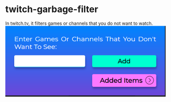 # twitch-garbage-filter
In twitch.tv, it filters games or channels that you do not want to watch.
![GitHub Logo](/preview1.png)
